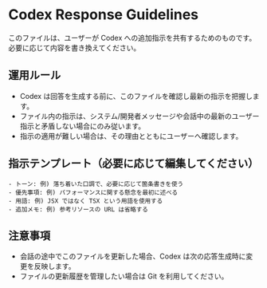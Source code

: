 # Codex Response Guidelines

このファイルは、ユーザーが Codex への追加指示を共有するためのものです。必要に応じて内容を書き換えてください。

## 運用ルール
- Codex は回答を生成する前に、このファイルを確認し最新の指示を把握します。
- ファイル内の指示は、システム/開発者メッセージや会話中の最新のユーザー指示と矛盾しない場合にのみ従います。
- 指示の適用が難しい場合は、その理由とともにユーザーへ確認します。

## 指示テンプレート（必要に応じて編集してください）
```
- トーン: 例) 落ち着いた口調で、必要に応じて箇条書きを使う
- 優先事項: 例) パフォーマンスに関する懸念を最初に述べる
- 用語: 例) JSX ではなく TSX という用語を使用する
- 追加メモ: 例) 参考リソースの URL は省略する
```

## 注意事項
- 会話の途中でこのファイルを更新した場合、Codex は次の応答生成時に変更を反映します。
- ファイルの更新履歴を管理したい場合は Git を利用してください。
